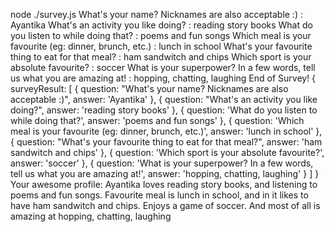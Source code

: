  node ./survey.js
What's your name? Nicknames are also acceptable :) : Ayantika
What's an activity you like doing? : reading story books
What do you listen to while doing that? : poems and fun songs
Which meal is your favourite (eg: dinner, brunch, etc.) : lunch in school
What's your favourite thing to eat for that meal? : ham sandwitch and chips
Which sport is your absolute favourite? : soccer
What is your superpower? In a few words, tell us what you are amazing at! : hopping, chatting, laughing
End of Survey!
{
  surveyResult: [
    {
      question: "What's your name? Nicknames are also acceptable :)",
      answer: 'Ayantika'
    },
    {
      question: "What's an activity you like doing?",
      answer: 'reading story books'
    },
    {
      question: 'What do you listen to while doing that?',
      answer: 'poems and fun songs'
    },
    {
      question: 'Which meal is your favourite (eg: dinner, brunch, etc.)',
      answer: 'lunch in school'
    },
    {
      question: "What's your favourite thing to eat for that meal?",
      answer: 'ham sandwitch and chips'
    },
    {
      question: 'Which sport is your absolute favourite?',
      answer: 'soccer'
    },
    {
      question: 'What is your superpower? In a few words, tell us what you are amazing at!',
      answer: 'hopping, chatting, laughing'
    }
  ]
}
Your awesome profile:
        Ayantika loves reading story books, and listening to poems and fun songs. Favourite meal is lunch in school, and in it likes to have ham sandwitch and chips. Enjoys a game of soccer. And most of all is amazing at hopping, chatting, laughing